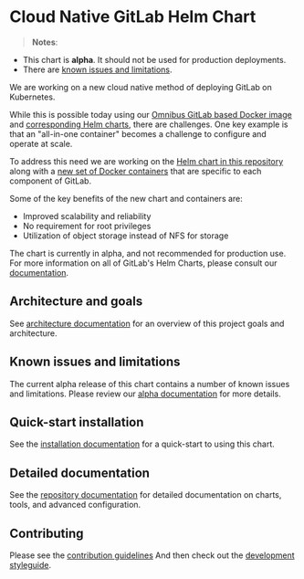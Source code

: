 # Cloud Native GitLab Helm Chart

> **Notes**:
* This chart is **alpha**. It should not be used for production deployments.
* There are [known issues and limitations](doc/architecture/alpha.md).


We are working on a new cloud native method of deploying GitLab on Kubernetes.

While this is possible today using our [Omnibus GitLab based Docker image](https://docs.gitlab.com/omnibus/docker/README.html) and [corresponding Helm charts](https://gitlab.com/charts/charts.gitlab.io), there are challenges.
One key example is that an "all-in-one container" becomes a challenge to configure and operate at scale.

To address this need we are working on the [Helm chart in this repository](#helm-charts) along with a [new set of Docker containers](https://gitlab.com/gitlab-org/build/CNG) that are specific to each component of GitLab.

Some of the key benefits of the new chart and containers are:
* Improved scalability and reliability
* No requirement for root privileges
* Utilization of object storage instead of NFS for storage

The chart is currently in alpha, and not recommended for production use. For more information on all of GitLab's Helm Charts, please consult our [documentation](http://docs.gitlab.com/ce/install/kubernetes/).

## Architecture and goals

See [architecture documentation](doc/architecture/README.md) for an overview
of this project goals and architecture.

## Known issues and limitations

The current alpha release of this chart contains a number of known issues and limitations. Please review our [alpha documentation](doc/architecture/alpha.md) for more details.

## Quick-start installation

See the [installation documentation](doc/installation/README.md) for a quick-start to using this chart.

## Detailed documentation

See the [repository documentation](doc/README.md) for detailed documentation on charts, tools, and advanced configuration.

## Contributing

Please see the [contribution guidelines](CONTRIBUTING.md)
And then check out the [development styleguide](doc/development/README.md).
